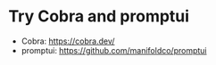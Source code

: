 # Try Cobra and promptui

- Cobra: <https://cobra.dev/>
- promptui: <https://github.com/manifoldco/promptui>
